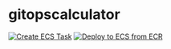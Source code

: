 # gitopscalculator

[![Create ECS Task](https://github.com/he329178/gitopscalculator/actions/workflows/deployment.yml/badge.svg)](https://github.com/he329178/gitopscalculator/actions/workflows/deployment.yml)
[![Deploy to ECS from ECR](https://github.com/he329178/gitopscalculator/actions/workflows/deployment.yml/badge.svg)](https://github.com/he329178/gitopscalculator/actions/workflows/deployment.yml)
